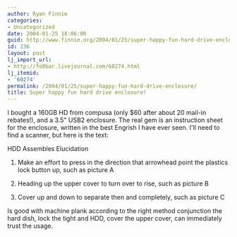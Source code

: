 ```yaml
---
author: Ryan Finnie
categories:
- Uncategorized
date: 2004-01-25 18:06:00
guid: http://www.finnie.org/2004/01/25/super-happy-fun-hard-drive-enclosure/
id: 236
layout: post
lj_import_url:
- http://fo0bar.livejournal.com/60274.html
lj_itemid:
- '60274'
permalink: /2004/01/25/super-happy-fun-hard-drive-enclosure/
title: Super happy fun hard drive enclosure!
---
```

I bought a 160GB HD from compusa (only $60 after about 20 mail-in rebates!), and a 3.5" USB2 enclosure. The real gem is an instruction sheet for the enclosure, written in the best Engrish I have ever seen. I'll need to find a scanner, but here is the text:

HDD Assembles Elucidation

1. Make an effort to press in the direction that arrowhead point the plastics lock button up, such as picture A

2. Heading up the upper cover to turn over to rise, such as picture B

3. Cover up and down to separate then and completely, such as picture C

Is good with machine plank according to the right method conjunction the hard dish, lock the tight and HDD, cover the upper cover, can immediately trust the usage.
